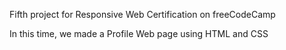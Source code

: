 Fifth project for Responsive Web Certification on freeCodeCamp

In this time, we made a Profile Web page using HTML and CSS
